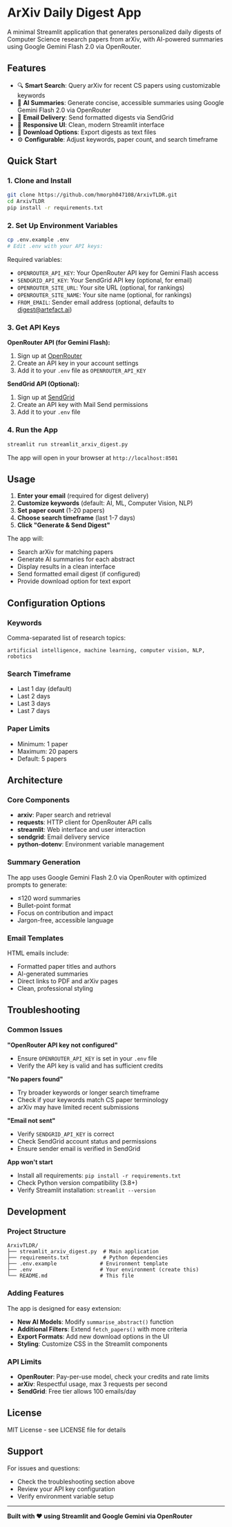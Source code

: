 # ArXiv Daily Digest App

A minimal Streamlit application that generates personalized daily digests of Computer Science research papers from arXiv, with AI-powered summaries using Google Gemini Flash 2.0 via OpenRouter.

## Features

- 🔍 **Smart Search**: Query arXiv for recent CS papers using customizable keywords
- 🤖 **AI Summaries**: Generate concise, accessible summaries using Google Gemini Flash 2.0 via OpenRouter
- 📧 **Email Delivery**: Send formatted digests via SendGrid
- 📱 **Responsive UI**: Clean, modern Streamlit interface
- 💾 **Download Options**: Export digests as text files
- ⚙️ **Configurable**: Adjust keywords, paper count, and search timeframe

## Quick Start

### 1. Clone and Install
```bash
git clone https://github.com/hmorph047108/ArxivTLDR.git
cd ArxivTLDR
pip install -r requirements.txt
```

### 2. Set Up Environment Variables
```bash
cp .env.example .env
# Edit .env with your API keys:
```

Required variables:
- `OPENROUTER_API_KEY`: Your OpenRouter API key for Gemini Flash access
- `SENDGRID_API_KEY`: Your SendGrid API key (optional, for email)
- `OPENROUTER_SITE_URL`: Your site URL (optional, for rankings)
- `OPENROUTER_SITE_NAME`: Your site name (optional, for rankings)  
- `FROM_EMAIL`: Sender email address (optional, defaults to digest@artefact.ai)

### 3. Get API Keys

**OpenRouter API (for Gemini Flash):**
1. Sign up at [OpenRouter](https://openrouter.ai/)
2. Create an API key in your account settings
3. Add it to your `.env` file as `OPENROUTER_API_KEY`

**SendGrid API (Optional):**
1. Sign up at [SendGrid](https://sendgrid.com/)
2. Create an API key with Mail Send permissions
3. Add it to your `.env` file

### 4. Run the App
```bash
streamlit run streamlit_arxiv_digest.py
```

The app will open in your browser at `http://localhost:8501`

## Usage

1. **Enter your email** (required for digest delivery)
2. **Customize keywords** (default: AI, ML, Computer Vision, NLP)
3. **Set paper count** (1-20 papers)
4. **Choose search timeframe** (last 1-7 days)
5. **Click "Generate & Send Digest"**

The app will:
- Search arXiv for matching papers
- Generate AI summaries for each abstract
- Display results in a clean interface
- Send formatted email digest (if configured)
- Provide download option for text export

## Configuration Options

### Keywords
Comma-separated list of research topics:
```
artificial intelligence, machine learning, computer vision, NLP, robotics
```

### Search Timeframe
- Last 1 day (default)
- Last 2 days
- Last 3 days
- Last 7 days

### Paper Limits
- Minimum: 1 paper
- Maximum: 20 papers
- Default: 5 papers

## Architecture

### Core Components
- **arxiv**: Paper search and retrieval
- **requests**: HTTP client for OpenRouter API calls
- **streamlit**: Web interface and user interaction
- **sendgrid**: Email delivery service
- **python-dotenv**: Environment variable management

### Summary Generation
The app uses Google Gemini Flash 2.0 via OpenRouter with optimized prompts to generate:
- ≤120 word summaries
- Bullet-point format
- Focus on contribution and impact
- Jargon-free, accessible language

### Email Templates
HTML emails include:
- Formatted paper titles and authors
- AI-generated summaries
- Direct links to PDF and arXiv pages
- Clean, professional styling

## Troubleshooting

### Common Issues

**"OpenRouter API key not configured"**
- Ensure `OPENROUTER_API_KEY` is set in your `.env` file
- Verify the API key is valid and has sufficient credits

**"No papers found"**
- Try broader keywords or longer search timeframe
- Check if your keywords match CS paper terminology
- arXiv may have limited recent submissions

**"Email not sent"**
- Verify `SENDGRID_API_KEY` is correct
- Check SendGrid account status and permissions
- Ensure sender email is verified in SendGrid

**App won't start**
- Install all requirements: `pip install -r requirements.txt`
- Check Python version compatibility (3.8+)
- Verify Streamlit installation: `streamlit --version`

## Development

### Project Structure
```
ArxivTLDR/
├── streamlit_arxiv_digest.py  # Main application
├── requirements.txt           # Python dependencies
├── .env.example              # Environment template
├── .env                      # Your environment (create this)
└── README.md                 # This file
```

### Adding Features
The app is designed for easy extension:
- **New AI Models**: Modify `summarise_abstract()` function
- **Additional Filters**: Extend `fetch_papers()` with more criteria
- **Export Formats**: Add new download options in the UI
- **Styling**: Customize CSS in the Streamlit components

### API Limits
- **OpenRouter**: Pay-per-use model, check your credits and rate limits
- **arXiv**: Respectful usage, max 3 requests per second
- **SendGrid**: Free tier allows 100 emails/day

## License

MIT License - see LICENSE file for details

## Support

For issues and questions:
- Check the troubleshooting section above
- Review your API key configuration
- Verify environment variable setup

---

**Built with ❤️ using Streamlit and Google Gemini via OpenRouter**